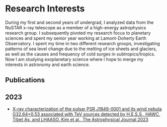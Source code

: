 # Research Interests

During my first and second years of undergrad, I analyzed data from the NuSTAR x-ray telescope as a member of a high-energy astrophysics research group. I subsequently pivoted my research focus to planetary sciences and spent my senior year working at Lamont-Doherty Earth Observatory. I spent my time in two different research groups, investigating patterns of sea level change due to the melting of ice sheets and glaciers, as well as the causes and frequency of cold surges in subtropics/tropics. Now I am studying exoplanetary science where I hope to merge my interests in astronomy and earth science.

## Publications
## 2023
- [
X-ray characterization of the pulsar PSR J1849-0001 and its wind nebula G32.64+0.53 associated with TeV sources detected by H.E.S.S., HAWC, Tibet As, and LHAASO. Kim et al., The Astrophysical Journal 2023](https://iopscience.iop.org/article/10.3847/1538-4357/ad0ecd)
